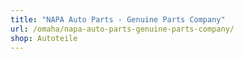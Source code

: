 ```yaml
---
title: "NAPA Auto Parts - Genuine Parts Company"
url: /omaha/napa-auto-parts-genuine-parts-company/
shop: Autoteile
---
```

